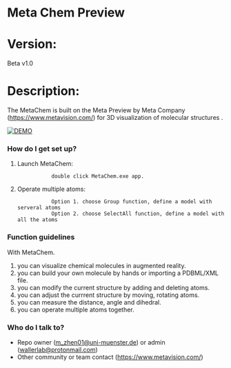 # Meta Chem Preview ###

# Version:
Beta v1.0

# Description:
The MetaChem is built on the Meta Preview by Meta Company (https://www.metavision.com/) for 3D visualization of molecular structures .


[![DEMO](https://cloud.githubusercontent.com/assets/13583117/18903279/784be8c4-8558-11e6-870a-09107cfef585.png)](http://www.youtube.com/watch?v=QasWFeNfq3k&feature=youtu.be)



### How do I get set up? ###

1. Launch MetaChem: 

                  double click MetaChem.exe app.

2. Operate multiple atoms:

                  Option 1. choose Group function, define a model with serveral atoms    
                  Option 2. choose SelectAll function, define a model with all the atoms


  

### Function guidelines ###

With MetaChem.

1. you can visualize chemical molecules in augmented reality.
2. you can build your own molecule by hands or importing a PDBML/XML file.
3. you can modify the current structure by adding and deleting atoms.
4. you can adjust the currrent structure by moving, rotating atoms.
5. you can measure the distance, angle and dihedral. 
6. you can operate multiple atoms together.

### Who do I talk to? ###

* Repo owner (m_zhen01@uni-muenster.de) or admin (wallerlab@protonmail.com)
* Other community or team contact (https://www.metavision.com/)
